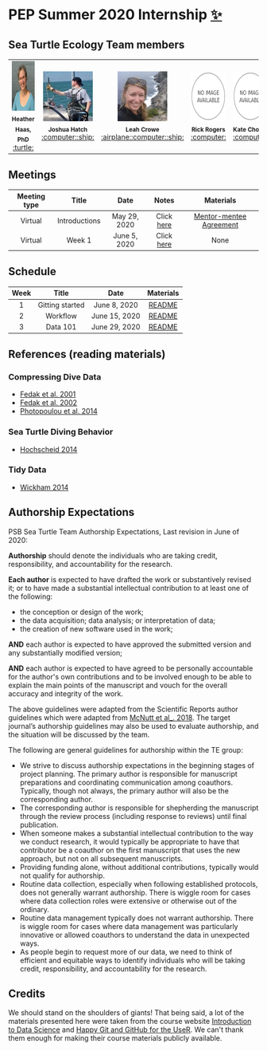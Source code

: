 # PEP Summer 2020 Internship <a href="https://www.woodsholediversity.org/pep/">:sparkles:</a>

## Sea Turtle Ecology Team members
<table>
    <tr>
        <td align = "center">
            <img width="100px" height="100px" alt="Heather Haas" src="img/HaasSmall2.jpg" />
            <br/><sub><b>Heather Haas, PhD</b></sub></a><br/>
            <a href="" title="Code">:turtle:</a>
        </td>
        <td align = "center">
            <img width="100px" height="100px" alt="Joshua Hatch" src="img/HatchSmall.jpg" />
            <br/><sub><b>Joshua Hatch</b></sub></a><br/>
            <a href="" title="Code">:computer::ship:</a>
        </td>
        <td align = "center">
            <img width="100px" height="100px" alt="Leah Crowe" src="img/Crowe.jpg" />
            <br/><sub><b>Leah Crowe</b></sub></a><br/>
            <a href="" title="Code">:airplane::computer::ship:</a>
        </td>
        <td align = "center">
            <img width="100px" height="100px" alt="Rick Rogers" src="img/default.png" />
            <br/><sub><b>Rick Rogers</b></sub></a><br/>
            <a href="" title="Code">:computer:</a>
        </td>
        <td align = "center">
            <img width="100px" height="100px" alt="Kate Choate" src="img/default.png" />
            <br/><sub><b>Kate Choate</b></sub></a><br/>
            <a href="" title="Code">:computer:</a>
        </td>
        <td align = "center">
            <img width="100px" height="100px" alt="Christopher Sandoval" src="img/utep_logo.png" />
            <br/><sub><b>Christopher Sandoval</b></sub></a><br/>
            <a href="" title="Code">:computer:</a>
        </td>
    </tr>
</table>

## Meetings
| Meeting type | Title | Date | Notes | Materials |
| :---: | :---: | :---: | :---: | :---: |
| Virtual | Introductions | May 29, 2020 | Click [here](https://docs.google.com/document/d/1iqOUm5e4UyHBLjaCJyvbvfXfv8V2INnmWWQokkJhZqE/edit?usp=sharing) | [Mentor-mentee Agreement](https://docs.google.com/document/d/1U9JwfIqtUa--cNdYOpbBjmLP1cpyFvBQqz4LzOSyZeI/edit?usp=sharing) |
| Virtual | Week 1 | June 5, 2020 | Click [here](https://docs.google.com/document/d/13_i8dGmxDLojX-7ZNn7idtqVwm94vd96K8r4ozlZMAQ/edit?usp=sharing) | None |

## Schedule
| Week | Title | Date | Materials |
| :---: | :---: | :---: | :---: |
| 1 | Gitting started | June 8, 2020 | [README](week_1) | 
| 2 | Workflow | June 15, 2020 | [README](week_2) | 
| 3 | Data 101 | June 29, 2020 | [README](week_3) | 

## References (reading materials)

### Compressing Dive Data 
* [Fedak et al. 2001](refs/Fedak01_two_approaches.pdf)
* [Fedak et al. 2002](refs/Fedak_2002_Overcoming_constraints.pdf)
* [Photopoulou et al. 2014](refs/Photopoulou_et_al_2014.pdf)

### Sea Turtle Diving Behavior
* [Hochscheid 2014](refs/HochscheidJEMBE2014.pdf)

### Tidy Data
* [Wickham 2014](refs/v59i10.pdf)

## Authorship Expectations

PSB Sea Turtle Team Authorship Expectations, Last revision in June of 2020:

**Authorship** should denote the individuals who are taking credit, responsibility, and accountability for the research.  

**Each author** is expected to have drafted the work or substantively revised it; or to have made a substantial intellectual contribution to at least one of the following:
* the conception or design of the work; 
* the data acquisition; data analysis; or interpretation of data; 
* the creation of new software used in the work;

**AND** each author is expected to have approved the submitted version and any substantially modified version; 

**AND** each author is expected to have agreed to be personally accountable for the author's own contributions and to be involved enough to be able to explain the main points of the manuscript and vouch for the overall accuracy and integrity of the work.

The above guidelines were adapted from the Scientific Reports author guidelines which were adapted from [<ins>McNutt et al_</ins>. 2018](https://doi.org/10.1073/pnas.1715374115).  The target journal’s authorship guidelines may also be used to evaluate authorship, and the situation will be discussed by the team.

The following are general guidelines for authorship within the TE group:

* We strive to discuss authorship expectations in the beginning stages of project planning. 
The primary author is responsible for manuscript preparations and coordinating communication among coauthors.  Typically, though not always, the primary author will also be the corresponding author.
* The corresponding author is responsible for shepherding the manuscript through the review process (including response to reviews) until final publication.
* When someone makes a substantial intellectual contribution to the way we conduct research, it would typically be appropriate to have that contributor be a coauthor on the first manuscript that uses the new approach, but not on all subsequent manuscripts.
* Providing funding alone, without additional contributions, typically would not qualify for authorship.  
* Routine data collection, especially when following established protocols, does not generally warrant authorship.  There is wiggle room for cases where data collection roles were extensive or otherwise out of the ordinary.
* Routine data management typically does not warrant authorship.  There is wiggle room for cases where data management was particularly innovative or allowed coauthors to understand the data in unexpected ways. 
* As people begin to request more of our data, we need to think of efficient and equitable ways to identify individuals who will be taking credit, responsibility, and accountability for the research.

## Credits
We should stand on the shoulders of giants! That being said, a lot of the materials presented here were taken from the course website [Introduction to Data Science](https://datasciencelabs.github.io/) and [Happy Git and GitHub for the UseR](https://happygitwithr.com/). We can't thank them enough for making their course materials publicly available.